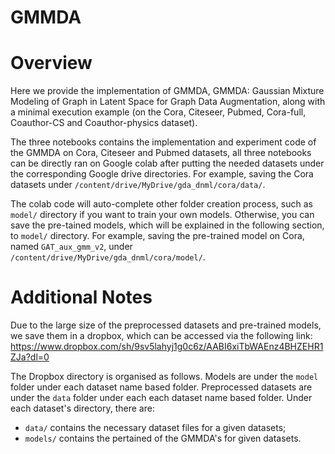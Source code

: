 # GMMDA


# Overview

Here we provide the implementation of GMMDA, GMMDA: Gaussian Mixture Modeling of Graph in Latent Space for Graph Data Augmentation, along with a minimal execution example (on the Cora, Citeseer, Pubmed, Cora-full, Coauthor-CS and Coauthor-physics dataset). 

The three notebooks contains the implementation and experiment code of the GMMDA on Cora, Citeseer and Pubmed datasets, all three notebooks can be directly ran on Google colab after putting the needed datasets under the corresponding Google drive directories. For example, saving the Cora datasets under `/content/drive/MyDrive/gda_dnml/cora/data/`. 

The colab code will auto-complete other folder creation process, such as `model/` directory if you want to train your own models. Otherwise, you can save the pre-tained models, which will be explained in the following section, to `model/` directory. For example, saving the pre-trained model on Cora, named `GAT_aux_gmm_v2`, under `/content/drive/MyDrive/gda_dnml/cora/model/`. 


# Additional Notes 

Due to the large size of the preprocessed datasets and pre-trained models, we save them in a dropbox, which can be accessed via the following link: https://www.dropbox.com/sh/9sv5lahyj1g0c6z/AABI6xiTbWAEnz4BHZEHR1ZJa?dl=0

The Dropbox directory is organised as follows. Models are under the `model` folder under each dataset name based folder. Preprocessed datasets are under the `data` folder under each each dataset name based folder. Under each dataset's directory, there are: 
- `data/` contains the necessary dataset files for a given datasets;
- `models/` contains the pertained of the GMMDA's for given datasets. 

